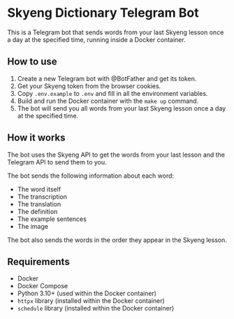 # Skyeng Dictionary Telegram Bot

This is a Telegram bot that sends words from your last Skyeng lesson once a day at the specified time, running inside a Docker container.

## How to use

1. Create a new Telegram bot with @BotFather and get its token.
2. Get your Skyeng token from the browser cookies.
3. Copy `.env.example` to `.env` and fill in all the environment variables.
4. Build and run the Docker container with the `make up` command.
5. The bot will send you all words from your last Skyeng lesson once a day at the specified time.

## How it works

The bot uses the Skyeng API to get the words from your last lesson and the Telegram API to send them to you.

The bot sends the following information about each word:

* The word itself
* The transcription
* The translation
* The definition
* The example sentences
* The image

The bot also sends the words in the order they appear in the Skyeng lesson.

## Requirements

* Docker
* Docker Compose
* Python 3.10+ (used within the Docker container)
* `httpx` library (installed within the Docker container)
* `schedule` library (installed within the Docker container)

